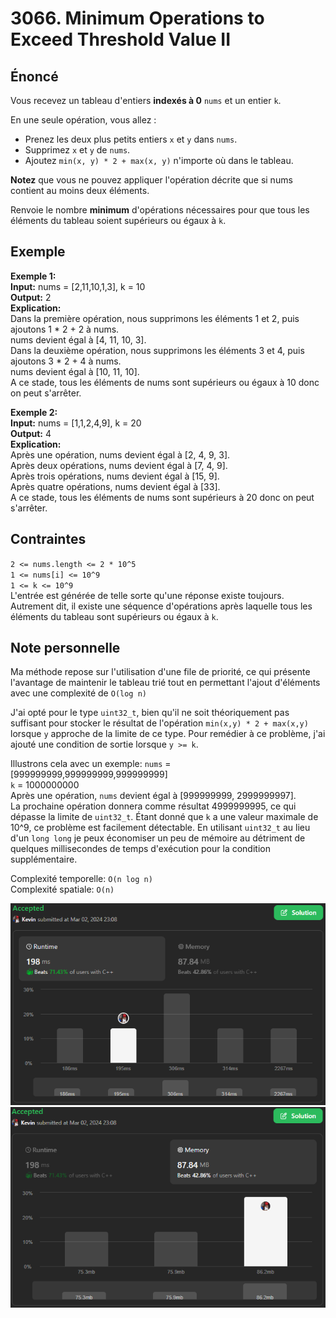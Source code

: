 # 3066. Minimum Operations to Exceed Threshold Value II

## Énoncé

Vous recevez un tableau d'entiers **indexés à 0** `nums` et un entier `k`.

En une seule opération, vous allez :

- Prenez les deux plus petits entiers `x` et `y` dans `nums`.
- Supprimez `x` et `y` de `nums`.
- Ajoutez `min(x, y) * 2 + max(x, y)` n'importe où dans le tableau.

**Notez** que vous ne pouvez appliquer l'opération décrite que si nums contient au moins deux éléments.

Renvoie le nombre **minimum** d'opérations nécessaires pour que tous les éléments du tableau soient supérieurs ou égaux à `k`.

## Exemple

**Exemple 1:**  
**Input:** nums = [2,11,10,1,3], k = 10  
**Output:** 2  
**Explication:**  
Dans la première opération, nous supprimons les éléments 1 et 2, puis ajoutons 1 \* 2 + 2 à nums.  
nums devient égal à [4, 11, 10, 3].  
Dans la deuxième opération, nous supprimons les éléments 3 et 4, puis ajoutons 3 \* 2 + 4 à nums.  
nums devient égal à [10, 11, 10].  
A ce stade, tous les éléments de nums sont supérieurs ou égaux à 10 donc on peut s'arrêter.

**Exemple 2:**  
**Input:** nums = [1,1,2,4,9], k = 20  
**Output:** 4  
**Explication:**  
Après une opération, nums devient égal à [2, 4, 9, 3].  
Après deux opérations, nums devient égal à [7, 4, 9].  
Après trois opérations, nums devient égal à [15, 9].  
Après quatre opérations, nums devient égal à [33].  
A ce stade, tous les éléments de nums sont supérieurs à 20 donc on peut s'arrêter.

## Contraintes

`2 <= nums.length <= 2 * 10^5`  
`1 <= nums[i] <= 10^9`  
`1 <= k <= 10^9`  
L'entrée est générée de telle sorte qu'une réponse existe toujours. Autrement dit, il existe une séquence d'opérations après laquelle tous les éléments du tableau sont supérieurs ou égaux à `k`.

## Note personnelle

Ma méthode repose sur l'utilisation d'une file de priorité, ce qui présente l'avantage de maintenir le tableau trié tout en permettant l'ajout d'éléments avec une complexité de `O(log n)`

J'ai opté pour le type `uint32_t`, bien qu'il ne soit théoriquement pas suffisant pour stocker le résultat de l'opération `min(x,y) * 2 + max(x,y)` lorsque `y` approche de la limite de ce type. Pour remédier à ce problème, j'ai ajouté une condition de sortie lorsque `y >= k`.

Illustrons cela avec un exemple:
`nums` = [999999999,999999999,999999999]  
`k` = 1000000000  
Après une opération, `nums` devient égal à [999999999, 2999999997].  
La prochaine opération donnera comme résultat 4999999995, ce qui dépasse la limite de `uint32_t`. Étant donné que `k` a une valeur maximale de 10^9, ce problème est facilement détectable.
En utilisant `uint32_t` au lieu d'un `long long` je peux économiser un peu de mémoire au détriment de quelques millisecondes de temps d'exécution pour la condition supplémentaire.

Complexité temporelle: `O(n log n)`  
Complexité spatiale: `O(n)`

<img src="./imgs/runtime.png"/>
<img src="./imgs/memory.png"/>

